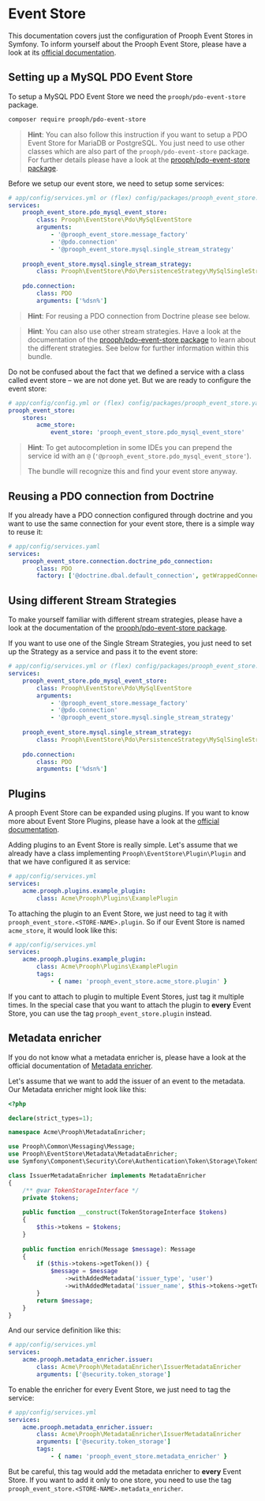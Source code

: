 # Event Store

This documentation covers just the configuration of Prooph Event Stores in Symfony.
To inform yourself about the Prooph Event Store, please have a look at its
[official documentation](http://docs.getprooph.org/event-store/).

## Setting up a MySQL PDO Event Store

To setup a MySQL PDO Event Store we need the `prooph/pdo-event-store` package.

```bash
composer require prooph/pdo-event-store
```

> **Hint**: You can also follow this instruction if you want to setup a PDO Event Store for MariaDB or PostgreSQL.
> You just need to use other classes which are also part of the `prooph/pdo-event-store` package.
> For further details please have a look at the [prooph/pdo-event-store package](https://github.com/prooph/pdo-event-store).

Before we setup our event store, we need to setup some services:

```yaml
# app/config/services.yml or (flex) config/packages/prooph_event_store.yaml
services:
    prooph_event_store.pdo_mysql_event_store:
        class: Prooph\EventStore\Pdo\MySqlEventStore
        arguments:
            - '@prooph_event_store.message_factory'
            - '@pdo.connection'
            - '@prooph_event_store.mysql.single_stream_strategy'
            
    prooph_event_store.mysql.single_stream_strategy:
        class: Prooph\EventStore\Pdo\PersistenceStrategy\MySqlSingleStreamStrategy
        
    pdo.connection:
        class: PDO
        arguments: ['%dsn%']
```

> **Hint**: For reusing a PDO connection from Doctrine please see below.

> **Hint**: You can also use other stream strategies.
> Have a look at the documentation of the [prooph/pdo-event-store package](https://github.com/prooph/pdo-event-store/blob/master/docs/variants.md)
> to learn about the different strategies.
> See below for further information within this bundle.

Do not be confused about the fact that we defined a service with a class called event store – we are not done yet.
But we are ready to configure the event store:

```yaml
# app/config/config.yml or (flex) config/packages/prooph_event_store.yaml
prooph_event_store:
    stores:
        acme_store:
            event_store: 'prooph_event_store.pdo_mysql_event_store'
```

> **Hint**: To get autocompletion in some IDEs you can prepend the service id
> with an `@` (`'@prooph_event_store.pdo_mysql_event_store'`).
>
> The bundle will recognize this and find your event store anyway.

## Reusing a PDO connection from Doctrine

If you already have a PDO connection configured through doctrine
and you want to use the same connection for your event store,
there is a simple way to reuse it:

```yaml
# app/config/services.yaml
services:
    prooph_event_store.connection.doctrine_pdo_connection:
        class: PDO
        factory: ['@doctrine.dbal.default_connection', getWrappedConnection]
```

## Using different Stream Strategies

To make yourself familiar with different stream strategies,
please have a look at the documentation of the [prooph/pdo-event-store package](https://github.com/prooph/pdo-event-store/blob/master/docs/variants.md).

If you want to use one of the Single Stream Strategies, you just need to set up the Strategy as a service and pass it to the event store:

```yaml
# app/config/services.yml or (flex) config/packages/prooph_event_store.yaml
services:
    prooph_event_store.pdo_mysql_event_store:
        class: Prooph\EventStore\Pdo\MySqlEventStore
        arguments:
            - '@prooph_event_store.message_factory'
            - '@pdo.connection'
            - '@prooph_event_store.mysql.single_stream_strategy'
            
    prooph_event_store.mysql.single_stream_strategy:
        class: Prooph\EventStore\Pdo\PersistenceStrategy\MySqlSingleStreamStrategy
        
    pdo.connection:
        class: PDO
        arguments: ['%dsn%']
```

## Plugins

A prooph Event Store can be expanded using plugins.
If you want to know more about Event Store Plugins, please have a look at the [official documentation](http://docs.getprooph.org/event-store/event_store_plugins.html).

Adding plugins to an Event Store is really simple.
Let's assume that we already have a class implementing `Prooph\EventStore\Plugin\Plugin`
and that we have configured it as service:

```yaml
# app/config/services.yml
services:
    acme.prooph.plugins.example_plugin:
        class: Acme\Prooph\Plugins\ExamplePlugin
```

To attaching the plugin to an Event Store, we just need to tag it with `prooph_event_store.<STORE-NAME>.plugin`.
So if our Event Store is named `acme_store`, it would look like this:

```yaml
# app/config/services.yml
services:
    acme.prooph.plugins.example_plugin:
        class: Acme\Prooph\Plugins\ExamplePlugin
        tags:
            - { name: 'prooph_event_store.acme_store.plugin' }
```

If you cant to attach to plugin to multiple Event Stores, just tag it multiple times.
In the special case that you want to attach the plugin to **every** Event Store,
you can use the tag `prooph_event_store.plugin` instead.

## Metadata enricher

If you do not know what a metadata enricher is, please have a look at the official documentation of [Metadata enricher](http://docs.getprooph.org/event-store/event_store_plugins.html#3-3-4).

Let's assume that we want to add the issuer of an event to the metadata.
Our Metadata enricher might look like this:

```php
<?php

declare(strict_types=1);

namespace Acme\Prooph\MetadataEnricher;

use Prooph\Common\Messaging\Message;
use Prooph\EventStore\Metadata\MetadataEnricher;
use Symfony\Component\Security\Core\Authentication\Token\Storage\TokenStorageInterface;

class IssuerMetadataEnricher implements MetadataEnricher
{
    /** @var TokenStorageInterface */
    private $tokens;
    
    public function __construct(TokenStorageInterface $tokens)
    {
        $this->tokens = $tokens;
    }
    
    public function enrich(Message $message): Message
    {
        if ($this->tokens->getToken()) {
            $message = $message
                ->withAddedMetadata('issuer_type', 'user')
                ->withAddedMetadata('issuer_name', $this->tokens->getToken()->getUsername());
        }
        return $message;
    }
}
```

And our service definition like this:

```yaml
# app/config/services.yml
services:
    acme.prooph.metadata_enricher.issuer:
        class: Acme\Prooph\MetadataEnricher\IssuerMetadataEnricher
        arguments: ['@security.token_storage']
```

To enable the enricher for every Event Store, we just need to tag the service:

```yaml
# app/config/services.yml
services:
    acme.prooph.metadata_enricher.issuer:
        class: Acme\Prooph\MetadataEnricher\IssuerMetadataEnricher
        arguments: ['@security.token_storage']
        tags:
            - { name: 'prooph_event_store.metadata_enricher' }
```

But be careful, this tag would add the metadata enricher to **every** Event Store.
If you want to add it only to one store, you need to use the tag `prooph_event_store.<STORE-NAME>.metadata_enricher`.
